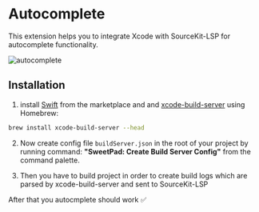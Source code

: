 # Autocomplete

This extension helps you to integrate Xcode with SourceKit-LSP for autocomplete functionality.

![autocomplete](/images/autocomplete-preview.png)

## Installation

1. install [Swift](https://marketplace.visualstudio.com/items?itemName=sswg.swift-lang) from the marketplace and and
   [xcode-build-server](https://github.com/SolaWing/xcode-build-server) using Homebrew:

```bash
brew install xcode-build-server --head
```

2. Now create config file `buildServer.json` in the root of your project by running command: **"SweetPad: Create Build
   Server Config"** from the command palette.

3. Then you have to build project in order to create build logs which are parsed by xcode-build-server and sent to
   SourceKit-LSP

After that you autocmplete should work ✅
